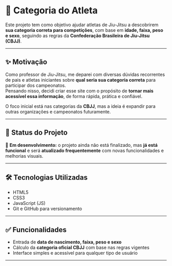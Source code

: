 # 🥋 Categoria do Atleta

Este projeto tem como objetivo ajudar atletas de Jiu-Jitsu a descobrirem **sua categoria correta para competições**, com base em **idade, faixa, peso e sexo**, seguindo as regras da **Confederação Brasileira de Jiu-Jitsu (CBJJ)**.

---

## ✨ Motivação

Como professor de Jiu-Jitsu, me deparei com diversas dúvidas recorrentes de pais e atletas iniciantes sobre **qual seria sua categoria correta** para participar dos campeonatos.  
Pensando nisso, decidi criar esse site com o propósito de **tornar mais acessível essa informação**, de forma rápida, prática e confiável.

O foco inicial está nas categorias da **CBJJ**, mas a ideia é expandir para outras organizações e campeonatos futuramente.

---

## 🚧 Status do Projeto

🔧 **Em desenvolvimento:** o projeto ainda não está finalizado, mas **já está funcional** e será **atualizado frequentemente** com novas funcionalidades e melhorias visuais.

---

## 🛠️ Tecnologias Utilizadas

- HTML5
- CSS3
- JavaScript (JS)
- Git e GitHub para versionamento

---

## ✅ Funcionalidades

- Entrada de **data de nascimento, faixa, peso e sexo**
- Cálculo da **categoria oficial CBJJ** com base nas regras vigentes
- Interface simples e acessível para qualquer tipo de usuário

---

